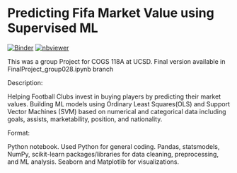 # Predicting Fifa Market Value using Supervised ML
[![Binder](https://mybinder.org/badge_logo.svg)](https://mybinder.org/v2/gh/COGS118A/Group028-Sp22.git/HEAD)
[![nbviewer](https://raw.githubusercontent.com/jupyter/design/master/logos/Badges/nbviewer_badge.svg)](https://nbviewer.org/github/COGS118A/Group028-Sp22) 


This was a group Project for COGS 118A at UCSD. Final version available in FinalProject_group028.ipynb branch

Description:

  Helping Football Clubs invest in buying players by predicting their market values. Building ML models using Ordinary Least Squares(OLS) and Support Vector Machines (SVM) based on numerical and categorical data including goals, assists, marketability, position, and nationality. 

Format: 

  Python notebook. Used Python for general coding. Pandas, statsmodels, NumPy, scikit-learn packages/libraries for data cleaning, preprocessing, and ML analysis. Seaborn and Matplotlib for visualizations. 
